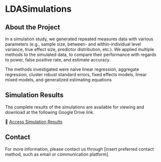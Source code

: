 # LDASimulations

## About the Project
In a simulation study, we generated repeated measures data with various parameters (e.g., sample size, between- and within-individual level variance, true effect size, predictor distribution, etc.). We applied multiple methods to the simulated data, to compare their performance with regards to power, false positive rate, and estimate accuracy.
 
The methods investigated were naive linear regression, aggregate regression, cluster robust standard errors, fixed effects models, linear mixed models, and generalized estimating equations

## Simulation Results
The complete results of the simulations are available for viewing and download at the following Google Drive link. 

🔗 [Access Simulation Results](https://drive.google.com/drive/folders/13k9ISpHYF8S-QKvgdC9FFNzUrwsQfSic?usp=sharing)


## Contact
For more information, please contact us through [insert preferred contact method, such as email or communication platform].
